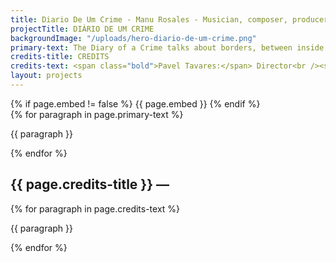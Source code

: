 ```yaml
---
title: Diario De Um Crime - Manu Rosales - Musician, composer, producer and teacher
projectTitle: DIÁRIO DE UM CRIME
backgroundImage: "/uploads/hero-diario-de-um-crime.png"
primary-text: The Diary of a Crime talks about borders, between inside and outside, Me and the World, the legal and the illegal, normality and craziness. Borders, in this sense, are not only geographi- cal or political. Borders are bodies, languages, dreams, beliefs. Everything that, possibly, is linking us but also sometimes hurting, keeping us at distance. It is an intimate, intermediary space that allows passages.
credits-title: CREDITS
credits-text: <span class="bold">Pavel Tavares:</span> Director<br /><span class="bold">Flore de Corbier:</span> Co-author, writer<br /><span class="bold">Manu Rosales:</span> Original soundtrack and music production<br />
layout: projects
---
```


<section>
    {% if page.embed != false %}
        {{ page.embed }}
    {% endif %}
    <div>
        {% for paragraph in page.primary-text %}
            <p>
                {{ paragraph }}
            </p>
        {% endfor %}
    </div>
    <h2>
        {{ page.credits-title }} —
    </h2>
    <div>
        {% for paragraph in page.credits-text %}
            <p>
                {{ paragraph }}
            </p>
        {% endfor %}
    </div>
</section>